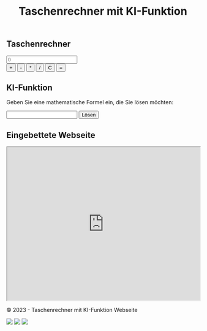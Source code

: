 <!DOCTYPE html>
<html>
<head>
	<title>Taschenrechner mit KI-Funktion</title>
	<link rel="stylesheet" type="text/css" href="style.css">
</head>
<body>
	<header>
		<h1>Taschenrechner mit KI-Funktion</h1>
	</header>
	<main>
		<section>
			<h2>Taschenrechner</h2>
			<input type="text" id="input" placeholder="0">
			<div class="button-container">
				<button onclick="calculate('+')">+</button>
				<button onclick="calculate('-')">-</button>
				<button onclick="calculate('*')">*</button>
				<button onclick="calculate('/')">/</button>
				<button onclick="clearInput()">C</button>
				<button onclick="calculateResult()">=</button>
			</div>
		</section>
		<section>
			<h2>KI-Funktion</h2>
			<p>Geben Sie eine mathematische Formel ein, die Sie lösen möchten:</p>
			<input type="text" id="ki-input">
			<button onclick="solveFormula()">Lösen</button>
			<p id="ki-output"></p>
		</section>
		<section>
			<h2>Eingebettete Webseite</h2>
			<iframe src="https://www.example.com" width="100%" height="400px"></iframe>
		</section>
	</main>
	<footer>
		<p>© 2023 - Taschenrechner mit KI-Funktion Webseite</p>
		<div class="social-media-container">
			<a href="https://www.facebook.com"><img src="facebook-icon.png"></a>
			<a href="https://www.twitter.com"><img src="twitter-icon.png"></a>
			<a href="https://www.instagram.com"><img src="instagram-icon.png"></a>
		</div>
	</footer>
	<script src="script.js"></script>
</body>
</html>
